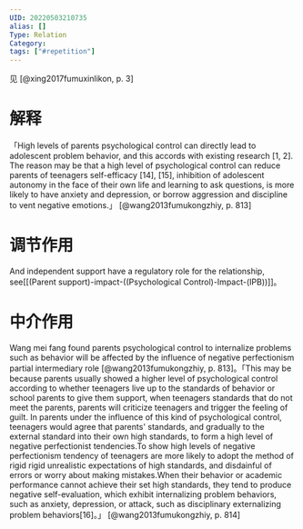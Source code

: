 ```yaml
---
UID: 20220503210735
alias: []
Type: Relation
Category: 
tags: ["#repetition"]
---
```


见 [@xing2017fumuxinlikon, p. 3]


# 解释

「High levels of parents psychological control can directly lead to adolescent problem behavior, and this accords with existing research [1, 2]. The reason may be that a high level of psychological control can reduce parents of teenagers self-efficacy [14], [15], inhibition of adolescent autonomy in the face of their own life and learning to ask questions, is more likely to have anxiety and depression, or borrow aggression and discipline to vent negative emotions.」 [@wang2013fumukongzhiy, p. 813]

# 调节作用 

And independent support have a regulatory role for the relationship, see[[(Parent support)-impact-((Psychological Control)-Impact-(IPB))]]。

# 中介作用

Wang mei fang found parents psychological control to internalize problems such as behavior will be affected by the influence of negative perfectionism partial intermediary role [@wang2013fumukongzhiy, p. 813]。「This may be because parents usually showed a higher level of psychological control according to whether teenagers live up to the standards of behavior or school parents to give them support, when teenagers standards that do not meet the parents, parents will criticize teenagers and trigger the feeling of guilt. In parents under the influence of this kind of psychological control, teenagers would agree that parents' standards, and gradually to the external standard into their own high standards, to form a high level of negative perfectionist tendencies.To show high levels of negative perfectionism tendency of teenagers are more likely to adopt the method of rigid rigid unrealistic expectations of high standards, and disdainful of errors or worry about making mistakes.When their behavior or academic performance cannot achieve their set high standards, they tend to produce negative self-evaluation, which exhibit internalizing problem behaviors, such as anxiety, depression, or attack, such as disciplinary externalizing problem behaviors[16]。」 [@wang2013fumukongzhiy, p. 814]